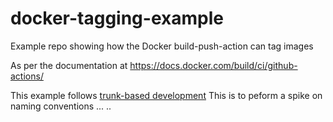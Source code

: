 # docker-tagging-example
Example repo showing how the Docker build-push-action can tag images

As per the documentation at https://docs.docker.com/build/ci/github-actions/

This example follows [trunk-based development](https://trunkbaseddevelopment.com)
This is to peform a spike on naming conventions ...  ..  
